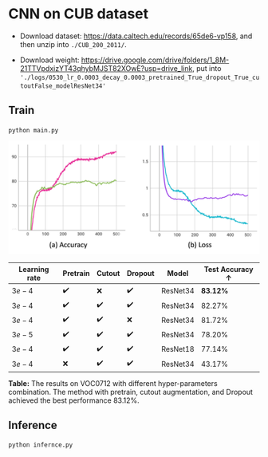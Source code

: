 # CNN on CUB dataset

* Download dataset: https://data.caltech.edu/records/65de6-vp158, and then unzip into `./CUB_200_2011/`. 

* Download weight: https://drive.google.com/drive/folders/1_8M-21TTVpdxizYT43qhybMJST82XOwE?usp=drive_link, put into `'./logs/0530_lr_0.0003_decay_0.0003_pretrained_True_dropout_True_cutoutFalse_modelResNet34'`

## Train

`python main.py`

![Traing procedure](../figs/cub_cls_train.png "Traing procedure")

| Learning rate | Pretrain | Cutout | Dropout | Model   | Test Accuracy $\uparrow$ |
|---------------|----------|--------|---------|---------|---------------------------|
| $3e-4$        | ✔️       | ❌     | ✔️      | ResNet34 | **83.12%**                |
| $3e-4$        | ✔️       | ✔️     | ✔️      | ResNet34 | 82.27%                    |
| $3e-4$        | ✔️       | ✔️     | ❌      | ResNet34 | 81.72%                    |
| $3e-5$        | ✔️       | ✔️     | ✔️      | ResNet34 | 78.20%                    |
| $3e-4$        | ✔️       | ✔️     | ✔️      | ResNet18 | 77.14%                    |
| $3e-4$        | ❌       | ✔️     | ✔️      | ResNet34 | 43.17%                    |

**Table:** The results on VOC0712 with different hyper-parameters combination. The method with pretrain, cutout augmentation, and Dropout achieved the best performance $83.12\%$.

## Inference

`python infernce.py`
